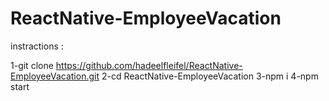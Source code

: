 # ReactNative-EmployeeVacation

instractions :

1-git clone https://github.com/hadeelfleifel/ReactNative-EmployeeVacation.git
2-cd ReactNative-EmployeeVacation
3-npm i
4-npm start
